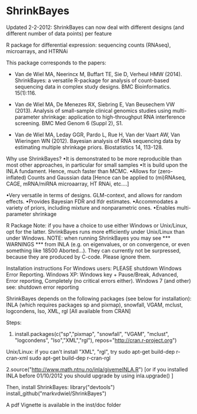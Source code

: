 # ShrinkBayes
Updated 2-2-2012: ShrinkBayes can now deal with different designs (and different number of data points) per feature

R package for differential expression: sequencing counts (RNAseq), microarrays, and HTRNAi

This package corresponds to the papers:

- Van de Wiel MA, Neerincx M, Buffart TE, Sie D, Verheul HMW (2014). ShrinkBayes: a versatile R-package for analysis of count-based sequencing data in complex study designs. BMC Bioinformatics. 15(1):116.

- Van de Wiel MA,  De Menezes RX, Siebring E, Van Beusechem VW (2013). Analysis of small-sample clinical genomics studies using multi-parameter shrinkage: application to high-throughput RNA interference screening. BMC Med Genom 6 (Suppl 2), S1.

- Van de Wiel MA, Leday GGR, Pardo L, Rue H, Van der Vaart AW, Van Wieringen WN (2012). Bayesian analysis of RNA sequencing data by estimating multiple shrinkage priors. Biostatistics 14, 113-128.


Why use ShrinkBayes?
•It is demonstrated to be more reproducible than most other approaches, in particular for small samples
•It is build upon the INLA fundament. Hence, much faster than MCMC.
•Allows for (zero-inflated) Counts and Gaussian data [Hence can be applied to (mi)RNAseq, CAGE, mRNA/miRNA microaarray, HT RNAi, etc....]

•Very versatile in terms of designs. GLM-context, and allows for random effects.
•Provides Bayesian FDR and lfdr estimates.
•Accommodates a variety of priors, including mixture and nonparametric ones.
•Enables multi-parameter shrinkage

R Package
Note: if you have a choice to use either Windows or Unix/Linux, opt for the latter. ShrinkBayes runs more efficiently under Unix/Linux than under Windows. NOTE:  when running ShrinkBayes you may see *** WARNINGS ***  from INLA (e.g. on eigenvalues, or on convergence, or even something like 18500 Aborted...). They can currently not be surpressed, because they are produced by C-code. Please ignore them. 

Installation instructions
 For Windows users: PLEASE shutdown Windows Error Reporting. Windows XP: Windows key + Pause/Break, Advanced, Error reporting, Completely (no critical errors either). Windows 7 (and other) see: shutdown error reporting

ShrinkBayes depends on the following packages (see below for installation): 
INLA  (which requires packages sp and pixmap), snowfall, VGAM, mclust, logcondens, Iso, XML, rgl [All available from CRAN]

Steps:
 1. install.packages(c("sp","pixmap", "snowfall", "VGAM", "mclust", "logcondens", "Iso","XML","rgl"), repos="http://cran.r-project.org")

Unix/Linux: if you can't install "XML", "rgl", try
sudo apt-get build-dep r-cran-xml
sudo apt-get build-dep r-cran-rgl

2.source("http://www.math.ntnu.no/inla/givemeINLA.R") 
 [or if you installed INLA before 01/10/2012 you should upgrade by using inla.upgrade() ]

Then, install ShrinkBayes:
library("devtools")
install_github("markvdwiel/ShrinkBayes")

A pdf Vignette is available in the inst/doc folder
